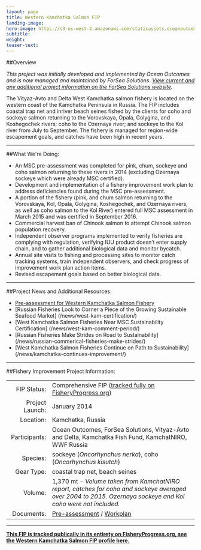 ```yaml
---
layout: page 
title: Western Kamchatka Salmon FIP
landing-image:
hero-image: https://s3-us-west-2.amazonaws.com/staticassets.oceanoutcomes.org/news+and+analysis/hero+images/west-kam-comment-period-hero.jpg
subtitle:
weight: 
teaser-text:
---
```

##Overview

*This project was initially developed and implemented by Ocean Outcomes and is now managed and maintained by ForSea Solutions. <a href="https://www.forseasolutions.com/" target="_blank">View current and any additional project information on the ForSea Solutions website</a>.* 

The Vityaz-Avto and Delta West Kamchatka salmon fishery is located on the western coast of the Kamchatka Peninsula in Russia. The FIP includes coastal trap net and inriver beach seines fished by the clients for coho and sockeye salmon returning to the Vorovskaya, Opala, Golygina, and Koshegochek rivers; coho to the Ozernaya river; and sockeye to the Kol river from July to September. The fishery is managed for region-wide escapement goals, and catches have been high in recent years.

---

##What We're Doing:

* An MSC pre-assessment was completed for pink, chum, sockeye and coho salmon returning to these rivers in 2014 (excluding Ozernaya sockeye which were already MSC certified). 
* Development and implementation of a fishery improvement work plan to address deficiencies found during the MSC pre-assessment.
* A portion of the fishery (pink, and chum salmon returning to the Vorovskaya, Kol, Opala, Golygina, Koshegochek, and Ozernaya rivers, as well as coho salmon to the Kol River) entered full MSC assessment in March 2015 and was certified in September 2016.
* Commercial harvest ban of Chinook salmon to attempt Chinook salmon population recovery.
* Independent observer programs implemented to verify fisheries are complying with regulation, verifying IUU product doesn’t enter supply chain, and to gather additional biological data and monitor bycatch.
* Annual site visits to fishing and processing sites to monitor catch tracking systems, train independent observers, and check progress of improvement work plan action items.
* Revised escapement goals based on better biological data.

---

##Project News and Additional Resources:

* <a href="https://s3-us-west-2.amazonaws.com/staticassets.oceanoutcomes.org/supporting+documents/Fishery+Project+Resources/WestKamPreassessment2014.pdf" target="_blank">Pre-assessment for Western Kamchatka Salmon Fishery</a>
* [Russian Fisheries Look to Corner a Piece of the Growing Sustainable Seafood Market] (/news/west-kam-certification/)
* [West Kamchatka Salmon Fisheries Near MSC Sustainability Certification] (/news/west-kam-comment-period/)
* [Russian Fisheries Make Strides on Road to Sustainability] (/news/russian-commerical-fisheries-make-strides/)
* [West Kamchatka Salmon Fisheries Continue on Path to Sustainability] (/news/kamchatka-continues-improvement/)

---

##Fishery Improvement Project Information:

|||
| ---: | --- |
| FIP Status: | Comprehensive FIP (<a href="https://fisheryprogress.org/fip-profile/67/overview" target="_blank">tracked fully on FisheryProgress.org</a>) |
| Project Launch: | January 2014 |
| Location: | Kamchatka, Russia |
| Participants: | Ocean Outcomes, ForSea Solutions, Vityaz-Avto and Delta, Kamchatka Fish Fund, KamchatNIRO, WWF Russia |
| Species: | sockeye (*Oncorhynchus nerka*), coho (*Oncorhynchus kisutch*) |
| Gear Type: | coastal trap net, beach seines |
| Volume: | 1,370 mt - *Volume taken from KamchatNIRO report, catches for coho and sockeye averaged over 2004 to 2015. Ozernaya sockeye and Kol coho were not included.* |
| Documents: | <a href="https://s3-us-west-2.amazonaws.com/staticassets.oceanoutcomes.org/supporting+documents/Fishery+Project+Resources/WestKamPreassessment2014.pdf" target="_blank">Pre-assessment</a> / <a href="https://s3-us-west-2.amazonaws.com/staticassets.oceanoutcomes.org/supporting+documents/Fishery+Project+Resources/WestKamWorkplan2016.pdf" target="_blank">Workplan</a> |

---

<a href="https://fisheryprogress.org/fip-profile/67/overview" target="_blank">**This FIP is tracked publically in its entirety on FisheryProgress.org, see the Western Kamchatka Salmon FIP profile here.**</a>
